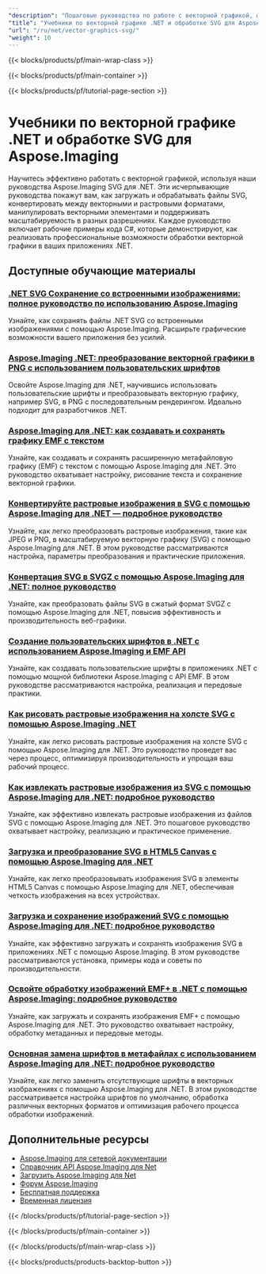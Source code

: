 ```yaml
---
"description": "Пошаговые руководства по работе с векторной графикой, файлами SVG и масштабируемыми форматами изображений с использованием Aspose.Imaging для .NET."
"title": "Учебники по векторной графике .NET и обработке SVG для Aspose.Imaging"
"url": "/ru/net/vector-graphics-svg/"
"weight": 10
---
```


{{< blocks/products/pf/main-wrap-class >}}

{{< blocks/products/pf/main-container >}}

{{< blocks/products/pf/tutorial-page-section >}}
# Учебники по векторной графике .NET и обработке SVG для Aspose.Imaging

Научитесь эффективно работать с векторной графикой, используя наши руководства Aspose.Imaging SVG для .NET. Эти исчерпывающие руководства покажут вам, как загружать и обрабатывать файлы SVG, конвертировать между векторными и растровыми форматами, манипулировать векторными элементами и поддерживать масштабируемость в разных разрешениях. Каждое руководство включает рабочие примеры кода C#, которые демонстрируют, как реализовать профессиональные возможности обработки векторной графики в ваших приложениях .NET.

## Доступные обучающие материалы

### [.NET SVG Сохранение со встроенными изображениями: полное руководство по использованию Aspose.Imaging](./net-svg-save-embedded-images-aspose-imaging-guide/)
Узнайте, как сохранять файлы .NET SVG со встроенными изображениями с помощью Aspose.Imaging. Расширьте графические возможности вашего приложения без усилий.

### [Aspose.Imaging .NET: преобразование векторной графики в PNG с использованием пользовательских шрифтов](./aspose-imaging-net-custom-fonts-vector-to-png/)
Освойте Aspose.Imaging для .NET, научившись использовать пользовательские шрифты и преобразовывать векторную графику, например SVG, в PNG с последовательным рендерингом. Идеально подходит для разработчиков .NET.

### [Aspose.Imaging для .NET: как создавать и сохранять графику EMF с текстом](./aspose-imaging-net-emf-graphics-tutorial/)
Узнайте, как создавать и сохранять расширенную метафайловую графику (EMF) с текстом с помощью Aspose.Imaging для .NET. Это руководство охватывает настройку, рисование текста и сохранение векторной графики.

### [Конвертируйте растровые изображения в SVG с помощью Aspose.Imaging для .NET — подробное руководство](./export-raster-images-svg-aspose-imaging-net/)
Узнайте, как легко преобразовать растровые изображения, такие как JPEG и PNG, в масштабируемую векторную графику (SVG) с помощью Aspose.Imaging для .NET. В этом руководстве рассматриваются настройка, параметры преобразования и практические приложения.

### [Конвертация SVG в SVGZ с помощью Aspose.Imaging для .NET: полное руководство](./convert-svg-to-svgz-aspose-imaging-net/)
Узнайте, как преобразовать файлы SVG в сжатый формат SVGZ с помощью Aspose.Imaging для .NET, повысив эффективность и производительность веб-графики.

### [Создание пользовательских шрифтов в .NET с использованием Aspose.Imaging и EMF API](./generate-custom-fonts-aspose-imaging-net-emf-api/)
Узнайте, как создавать пользовательские шрифты в приложениях .NET с помощью мощной библиотеки Aspose.Imaging с API EMF. В этом руководстве рассматриваются настройка, реализация и передовые практики.

### [Как рисовать растровые изображения на холсте SVG с помощью Aspose.Imaging .NET](./draw-raster-images-svg-aspose-imaging-net/)
Узнайте, как легко рисовать растровые изображения на холсте SVG с помощью Aspose.Imaging для .NET. Это руководство проведет вас через процесс, оптимизируя производительность и упрощая ваш рабочий процесс.

### [Как извлекать растровые изображения из SVG с помощью Aspose.Imaging для .NET: подробное руководство](./extract-raster-images-svg-aspose-imaging-net/)
Узнайте, как эффективно извлекать растровые изображения из файлов SVG с помощью Aspose.Imaging для .NET. Это пошаговое руководство охватывает настройку, реализацию и практическое применение.

### [Загрузка и преобразование SVG в HTML5 Canvas с помощью Aspose.Imaging для .NET](./load-save-svg-html5-canvas-aspose-imaging-net/)
Узнайте, как легко преобразовывать изображения SVG в элементы HTML5 Canvas с помощью Aspose.Imaging для .NET, обеспечивая четкость изображения на всех устройствах.

### [Загрузка и сохранение изображений SVG с помощью Aspose.Imaging для .NET: подробное руководство](./load-save-svg-aspose-imaging-net/)
Узнайте, как эффективно загружать и сохранять изображения SVG в приложениях .NET с помощью Aspose.Imaging. В этом руководстве рассматриваются установка, примеры кода и советы по производительности.

### [Освойте обработку изображений EMF+ в .NET с помощью Aspose.Imaging: подробное руководство](./master-emf-image-processing-dotnet-aspose-imaging/)
Узнайте, как загружать и сохранять изображения EMF+ с помощью Aspose.Imaging для .NET. Это руководство охватывает настройку, обработку метаданных и передовые методы.

### [Основная замена шрифтов в метафайлах с использованием Aspose.Imaging для .NET: подробное руководство](./master-font-replacement-aspose-imaging-net/)
Узнайте, как легко заменить отсутствующие шрифты в векторных изображениях с помощью Aspose.Imaging для .NET. В этом руководстве рассматривается настройка шрифтов по умолчанию, обработка различных векторных форматов и оптимизация рабочего процесса обработки изображений.

## Дополнительные ресурсы

- [Aspose.Imaging для сетевой документации](https://docs.aspose.com/imaging/net/)
- [Справочник API Aspose.Imaging для Net](https://reference.aspose.com/imaging/net/)
- [Загрузить Aspose.Imaging для Net](https://releases.aspose.com/imaging/net/)
- [Форум Aspose.Imaging](https://forum.aspose.com/c/imaging)
- [Бесплатная поддержка](https://forum.aspose.com/)
- [Временная лицензия](https://purchase.aspose.com/temporary-license/)

{{< /blocks/products/pf/tutorial-page-section >}}

{{< /blocks/products/pf/main-container >}}

{{< /blocks/products/pf/main-wrap-class >}}

{{< blocks/products/products-backtop-button >}}